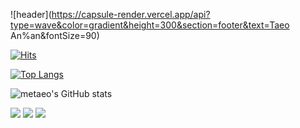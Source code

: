 ![header](https://capsule-render.vercel.app/api?type=wave&color=gradient&height=300&section=footer&text=Taeo An%an&fontSize=90)


[![Hits](https://hits.seeyoufarm.com/api/count/incr/badge.svg?url=https%3A%2F%2Fgithub.com%2Flhjbg0821&count_bg=%2379C83D&title_bg=%23555555&icon=&icon_color=%23E7E7E7&title=hits&edge_flat=false)](https://hits.seeyoufarm.com)


[![Top Langs](https://github-readme-stats.vercel.app/api/top-langs/?username=metaeo&layout=compact)](https://github.com/anuraghazra/github-readme-stats)



![metaeo's GitHub stats](https://github-readme-stats.vercel.app/api?username=metaeo&show_icons=true&theme=gruvbox)

<!--
**metaeo/metaeo** is a ✨ _special_ ✨ repository because its `README.md` (this file) appears on your GitHub profile.

Here are some ideas to get you started:

- 🔭 I’m currently working on ...
- 🌱 I’m currently learning ...
- 👯 I’m looking to collaborate on ...
- 🤔 I’m looking for help with ...
- 💬 Ask me about ...
- 📫 How to reach me: ...
- 😄 Pronouns: ...
- ⚡ Fun fact: ...
-->
<img src="https://img.shields.io/badge/react-20232a.svg?style=for-the-badge&logo=react&logoColor=61DAFB" />
<img src="https://img.shields.io/badge/spring-20232a.svg?style=for-the-badge&logo=react&logoColor=6DB33F" />
<img src="https://img.shields.io/badge/java-20232a.svg?style=for-the-badge&logo=react&logoColor=61DAFB" />


